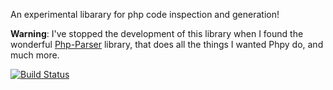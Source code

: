 An experimental libarary for php code inspection and generation!

**Warning**: I've stopped the development of this library when I found the wonderful [Php-Parser](https://github.com/nikic/PHP-Parser) library,
that does all the things I wanted Phpy do, and much more.

[![Build Status](https://secure.travis-ci.org/nicmart/Phpy.png?branch=master)](http://travis-ci.org/nicmart/Phpy)
